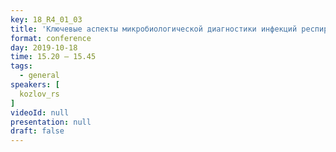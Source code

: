 ```yaml
---
key: 18_R4_01_03
title: 'Ключевые аспекты микробиологической диагностики инфекций респираторного тракта у пациентов с муковисцидозом'
format: conference
day: 2019-10-18
time: 15.20 – 15.45
tags:
  - general
speakers: [
  kozlov_rs
]
videoId: null
presentation: null
draft: false
---
```

